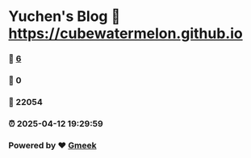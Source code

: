 # Yuchen's Blog :link: https://cubewatermelon.github.io 
### :page_facing_up: [6](https://cubewatermelon.github.io/tag.html) 
### :speech_balloon: 0 
### :hibiscus: 22054 
### :alarm_clock: 2025-04-12 19:29:59 
### Powered by :heart: [Gmeek](https://github.com/Meekdai/Gmeek)
